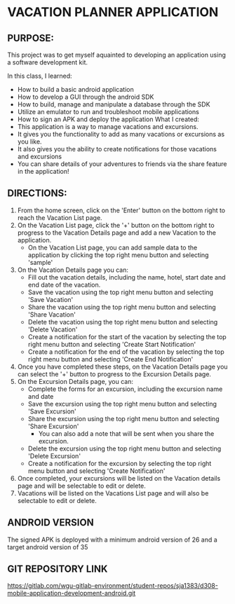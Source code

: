 # VACATION PLANNER APPLICATION

## PURPOSE:

This project was to get myself aquainted to developing an application using a software development kit.

In this class, I learned:
  - How to build a basic android application
  - How to develop a GUI through the android SDK
  - How to build, manage and manipulate a database through the SDK
  - Utilize an emulator to run and troubleshoot mobile applications
  - How to sign an APK and deploy the application
What I created:
  - This application is a way to manage vacations and excursions.
  - It gives you the functionality to add as many vacations or excursions as you like.
  - It also gives you the ability to create notifications for those vacations and excursions
  - You can share details of your adventures to friends via the share feature in the application!

## DIRECTIONS:

1. From the home screen, click on the 'Enter' button on the bottom right to reach the Vacation List page.
2. On the Vacation List page, click the '+' button on the bottom right to progress to the Vacation Details page and add a new Vacation to the application. 
   - On the Vacation List page, you can add sample data to the application by clicking the top right menu button and selecting 'sample'
3. On the Vacation Details page you can:
   - Fill out the vacation details, including the name, hotel, start date and end date of the vacation.
   - Save the vacation using the top right menu button and selecting 'Save Vacation'
   - Share the vacation using the top right menu button and selecting 'Share Vacation'
   - Delete the vacation using the top right menu button and selecting 'Delete Vacation'
   - Create a notification for the start of the vacation by selecting the top right menu button and selecting 'Create Start Notification'
   - Create a notification for the end of the vacation by selecting the top right menu button and selecting 'Create End Notification'
4. Once you have completed these steps, on the Vacation Details page you can select the '+' button to progress to the Excursion Details page.
5. On the Excursion Details page, you can:
   - Complete the forms for an excursion, including the excursion name and date
   - Save the excursion using the top right menu button and selecting 'Save Excursion'
   - Share the excursion using the top right menu button and selecting 'Share Excursion'
     - You can also add a note that will be sent when you share the excursion.
   - Delete the excursion using the top right menu button and selecting 'Delete Excursion'
   - Create a notification for the excursion by selecting the top right menu button and selecting 'Create Notification'
6. Once completed, your excursions will be listed on the Vacation details page and will be selectable to edit or delete.
7. Vacations will be listed on the Vacations List page and will also be selectable to edit or delete.

## ANDROID VERSION

The signed APK is deployed with a minimum android version of 26 and a target android version of 35

## GIT REPOSITORY LINK

https://gitlab.com/wgu-gitlab-environment/student-repos/sja1383/d308-mobile-application-development-android.git
















[//]: # (**Part 1:** )

[//]: # ()
[//]: # (- Created UI Package)

[//]: # (- Created dao package)

[//]: # (- Put MainActivity.java in UI package)

[//]: # (- Created ExcursionDetails.java in UI Package)

[//]: # (- Created VacationList.java in UI package)

[//]: # (- Created VacationDetails in UI package)

[//]: # (- Created onOptionsItemsSelected method in VacationList.Java on line 49-67)

[//]: # (- Created FloatingActionButton and set onClickListener in MainActivity.java on lines 27-36)

[//]: # (- Created FloatingActionButton and set onClickListener in VacationList.java on lines 31-38)

[//]: # (- Updated themes.xml to show Action bar)

[//]: # (- Updated build.gradle:app with Room dependencies)

[//]: # (- Updated build.gradle:D308 Jacobson with RoomVersion)

[//]: # (- Updated AndroidManifest.xml with parentActivityName for each java file in UI package)

[//]: # (- Updated Layout on activity_vacation_list.xml)

[//]: # (- Updated Layout on activity_vacation_details.xml)

[//]: # (- Updated Layout on activity_main.xml)

[//]: # ()
[//]: # (**Part 2:**)

[//]: # ()
[//]: # (- Created entities package)

[//]: # (- Created database package)

[//]: # (- Created Excursion.java in entities package)

[//]: # (- Created Vacation.java in entities package)

[//]: # (- Created VacationDAO.java in dao package)

[//]: # (- created ExcursionDAO.java in dao package)

[//]: # (- Created VacationDatabaseBuilder in database package)

[//]: # (- Created Repository.java in database package)

[//]: # (- Added repository to VacationList.java on lines 24 and 58)

[//]: # (- Added template code to test database in VacationList.java on lines 58-69)

[//]: # ()
[//]: # (**Part 3:**)

[//]: # ()
[//]: # (- Created vacation_list_item.xml in layout package)

[//]: # (- Created excursion_list_item.xml in layout package)

[//]: # (- removed scrollview and linearlayout from activity_vacation_list.xml )

[//]: # (- Updated activity_vacation_details.xml with a scrollview and multiple textViews and EditTexts from line 11-96)

[//]: # (- Added recyclerview to activity_vacation_details.xml on lines 110-117)

[//]: # (- Added Recyclerview to activity_vacation_list.xml on lines 23-32)

[//]: # (- Created VacationAdapter.java in UI package)

[//]: # (- Created ExcursionAdapter.java in UI package)

[//]: # (- Added RecyclerView to VacationList.java on lines 45-51)

[//]: # (- Added code to show recyclerview, update, and save to vacation table on database to VacationDetails.java on lines 28-40, 48-121)

[//]: # (- added menu_vacation_details.xml to menu package)

[//]: # (- removed landscape xml files so i can refresh once code is complete)

[//]: # ()
[//]: # (**Part 4:**)

[//]: # ()
[//]: # (- Updated activity_excursion_details.xml to include detail form on lines 10-59)

[//]: # (- Added onOptionsItemSelected in ExcursionDetails.java on lines 137-193)

[//]: # (- Added inflator in ExcursionDetails.java on lines 132-135)

[//]: # (- Added variables in ExcursionDetails.java on lines 38-53)

[//]: # (- Added code for datePicker in ExcursionDetails.java on lines 60-123)

[//]: # (- Added updateLabelStart in ExcursionDetails.java on lines 126-130)

[//]: # (- Added code for delete menu item in VacationDetails.java on lines 122-142)

[//]: # (- Added onResume to VacationDetails.java on lines 146-158)

[//]: # (- Added 2 variables to VacationDetails.java on lines 34-35)

[//]: # (- Created menu_excursion_details.xml in menu package)

[//]: # (- Created MyReceiver.java in UI package)

[//]: # (- added numAlert variable to MainActivity.java on line 18)

[//]: # (- Added layout details to activity_excursion_details.xml on lines 9-74)

[//]: # ()
[//]: # (  **Recommited because last commit shows entire readme file instead of just part 4**)

[//]: # ()
[//]: # ()
[//]: # (**Fixing broken code and crashes:**)

[//]: # (- Removed a repeated method in ExcursionDetails.java on line 115)

[//]: # (- Rearranged some code in ExcursionDetails.java to make it more organized)

[//]: # (- Fixed save error in ExcursionDetails.java by moving variable from line 132 to line 138)

[//]: # (- Removed spinner as it was causing issues and didn't need to use it in activity_excursion_details.xml)

[//]: # (- Changed formatting of objects in activity_vacation_details.xml)

[//]: # (- Added onResume to excursionDetails.java on line 208)

[//]: # (- fixed syntax in VacationAdapter.java as it was causing dates to show as null, lines 73-74)

[//]: # (- deleted item in menu_vacation_list.xml that wasnt used currently)

[//]: # (- added intent.putExtra lines in VacationDetails.java on lines 92-94)

[//]: # (- Rearranged code on VacationDetails.java)

[//]: # (- Added validation code to dates on VacationDetails.java and ExcursionDetails.java)

[//]: # (- Added lines of code to VacationList.java on lines 75-77)

[//]: # ()
[//]: # (**Completing the Requirements**)

[//]: # (- Completed B1 in previous Parts 1-4)

[//]: # (- Completed B2 in previous parts 1-4)

[//]: # (- Completed B3 parts a,b,g,h on Parts 1-4)

[//]: # (- Completed B3 parts c,d, under "Fixing broken code and crashes:")

[//]: # (- Completed B4 in previous Parts 1-4)

[//]: # (- Completed B5 part a,b,c,d in previous parts 1-4)

[//]: # (- Added Delete functionality to ExcursionDetails.java on lines 210-220 completing B5 part b)

[//]: # (- Added alert code to VacationDetails.java on lines 247-283, completing B3 part e)

[//]: # (- Added share code to VacationDetails.java on lines 311-329, completing B3 part f)

[//]: # (- B3 completed)

[//]: # (- B5 part c, d completed in previous parts)

[//]: # (- Fixed line 76 of ExcursionDetails.java to align with ExcursionAdapter.java Intent)

[//]: # (- Fixed line 95 of VacationDetails.java to align with ExcursionAdapter.java and ExcursionDetails.java Intent)

[//]: # (- B5 part e complete)

[//]: # (- B5 complete)

[//]: # (- C complete during parts 1-4)

[//]: # (- D, E, and F will be created later)

[//]: # (- Part D - Storyboard completed.)

[//]: # (- Part E - Completed)

[//]: # (- Part F - Completed)
